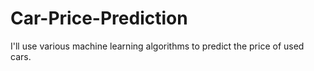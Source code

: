 # Car-Price-Prediction
I'll use various machine learning algorithms to predict the price of used cars.
